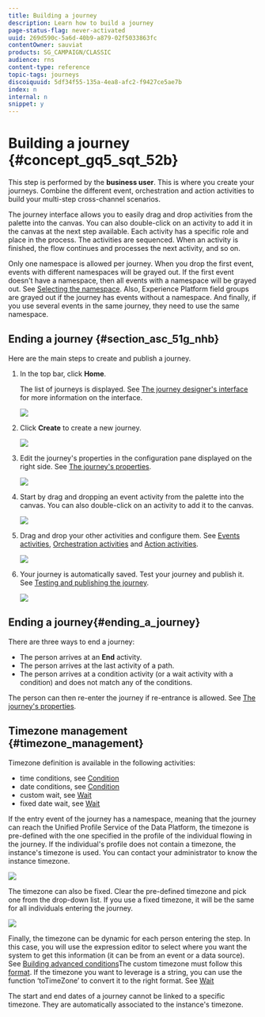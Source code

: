 ```yaml
---
title: Building a journey
description: Learn how to build a journey
page-status-flag: never-activated
uuid: 269d590c-5a6d-40b9-a879-02f5033863fc
contentOwner: sauviat
products: SG_CAMPAIGN/CLASSIC
audience: rns
content-type: reference
topic-tags: journeys
discoiquuid: 5df34f55-135a-4ea8-afc2-f9427ce5ae7b
index: n
internal: n
snippet: y
---
```



# Building a journey {#concept_gq5_sqt_52b}

This step is performed by the **business user**. This is where you create your journeys. Combine the different event, orchestration and action activities to build your multi-step cross-channel scenarios.

The journey interface allows you to easily drag and drop activities from the palette into the canvas. You can also double-click on an activity to add it in the canvas at the next step available. Each activity has a specific role and place in the process. The activities are sequenced. When an activity is finished, the flow continues and processes the next activity, and so on.

Only one namespace is allowed per journey. When you drop the first event, events with different namespaces will be grayed out. If the first event doesn't have a namespace, then all events with a namespace will be grayed out. See [Selecting the namespace](../event/eventnamespace.md#concept_ckb_3qt_52b). Also, Experience Platform field groups are grayed out if the journey has events without a namespace. And finally, if you use several events in the same journey, they need to use the same namespace.


## Ending a journey {#section_asc_51g_nhb}

Here are the main steps to create and publish a journey.

1. In the top bar, click **Home**. 

    The list of journeys is displayed. See [The journey designer's interface](../building-journeys/journeyinterface.md#concept_m1g_5qt_52b) for more information on the interface.

    ![](../assets/journey30.png)

1. Click **Create** to create a new journey.

    ![](../assets/journey31.png)

1. Edit the journey's properties in the configuration pane displayed on the right side. See [The journey's properties](../building-journeys/journeyproperty.md#concept_prq_wqt_52b).

    ![](../assets/journey32.png)

1. Start by drag and dropping an event activity from the palette into the canvas. You can also double-click on an activity to add it to the canvas.


    ![](../assets/journey33.png)

1. Drag and drop your other activities and configure them. See [Events activities](../building-journeys/journeyevent.md#concept_rws_1rt_52b), [Orchestration activities](../building-journeys/journeyorchestration.md#concept_ksq_2rt_52b) and [Action activities](../building-journeys/journeyaction.md#concept_hbj_hrt_52b).

    ![](../assets/journey34.png)

1. Your journey is automatically saved. Test your journey and publish it. See [Testing and publishing the journey](../building-journeys/journeypublication.md#concept_mtc_lrt_52b).

    ![](../assets/journey36.png)

## Ending a journey{#ending_a_journey}

There are three ways to end a journey:

* The person arrives at an **End** activity.
* The person arrives at the last activity of a path.
* The person arrives at a condition activity (or a wait activity with a condition) and does not match any of the conditions.

The person can then re-enter the journey if re-entrance is allowed. See [The journey's properties](../building-journeys/journeyproperty.md#concept_prq_wqt_52b).

## Timezone management {#timezone_management}

Timezone definition is available in the following activities:

* time conditions, see [Condition](../building-journeys/journeyorchestration.md#section_e2n_pft_dgb)
* date conditions, see [Condition](../building-journeys/journeyorchestration.md#section_e2n_pft_dgb)
* custom wait, see [Wait](../building-journeys/journeyorchestration.md#section_rlm_nft_dgb)
* fixed date wait, see [Wait](../building-journeys/journeyorchestration.md#section_rlm_nft_dgb)

If the entry event of the journey has a namespace, meaning that the journey can reach the Unified Profile Service of the Data Platform, the timezone is pre-defined with the one specified in the profile of the individual flowing in the journey. If the individual's profile does not contain a timezone, the instance's timezone is used. You can contact your administrator to know the instance timezone.

![](../assets/journey73.png)

The timezone can also be fixed. Clear the pre-defined timezone and pick one from the drop-down list. If you use a fixed timezone, it will be the same for all individuals entering the journey. 

![](../assets/journey72.png)

Finally, the timezone can be dynamic for each person entering the step. In this case, you will use the expression editor to select where you want the system to get this information (it can be from an event or a data source). See [Building advanced conditions](../expression/expressionadvanced.md#concept_uyj_trt_52b)The custom timezone must follow this [format](https://docs.oracle.com/javase/8/docs/api/java/time/ZoneId.html#of-java.lang.String-). If the timezone you want to leverage is a string, you can use the function ‘toTimeZone’ to convert it to the right format. See [Wait](../functions/functiontotimezone.md#toTimeZone)

The start and end dates of a journey cannot be linked to a specific timezone. They are automatically associated to the instance's timezone.

